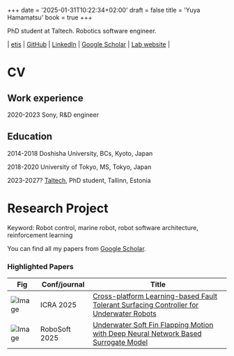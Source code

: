 +++
date = '2025-01-31T10:22:34+02:00'
draft = false
title = 'Yuya Hamamatsu'
book = true
+++

PhD student at Taltech. Robotics software engineer.

| [etis](https://www.etis.ee/CV/Yuya_Hamamatsu001) | [GitHub](https://github.com/hama6767) | [LinkedIn](https://www.linkedin.com/in/yuya-hamamatsu-009759167/) | [Google Scholar](https://scholar.google.co.jp/citations?user=mjZQ0KIAAAAJ&hl=en) | [Lab website](https://taltech.ee/en/biorobotics) | 

# CV

## Work experience

2020-2023 Sony, R&D engineer

## Education

2014-2018 Doshisha University, BCs, Kyoto, Japan

2018-2020 University of Tokyo, MS, Tokyo, Japan

2023-2027? [Taltech](https://taltech.ee/en/biorobotics), PhD student, Tallinn, Estonia

# Research Project

Keyword: Robot control, marine robot, robot software architecture, reinforcement learning

You can find all my papers from [Google Scholar](https://scholar.google.co.jp/citations?user=mjZQ0KIAAAAJ&hl=en).

### Highlighted Papers

| Fig                   |Conf/journal     | Title       |
|-----------------------|-----------------|-------------|
|![Image](https://github.com/hama6767/pubdata/raw/main/Peek%202024-09-23%2015-22.gif?raw=true)                      | ICRA 2025       | [Cross-platform Learning-based Fault Tolerant Surfacing Controller for Underwater Robots ](research/ICRA2025.md)|
|![Image](https://github.com/user-attachments/assets/d0498a8c-aa81-47ad-89ae-5bbc8d711cba)             | RoboSoft 2025   | [Underwater Soft Fin Flapping Motion with Deep Neural Network Based Surrogate Model](research/robosoft2025.md)|


